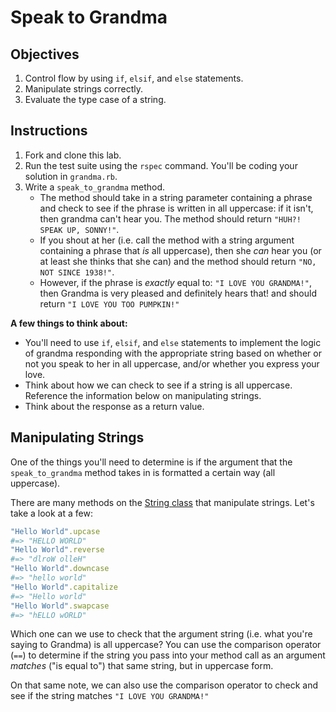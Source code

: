 # Speak to Grandma

## Objectives

1. Control flow by using `if`, `elsif`, and `else` statements.
2. Manipulate strings correctly.
3. Evaluate the type case of a string.

## Instructions

1. Fork and clone this lab.
2. Run the test suite using the `rspec` command. You'll be coding your solution in `grandma.rb`.
3. Write a `speak_to_grandma` method. 
	* The method should take in a string parameter containing a phrase and check to see if the phrase is written in all uppercase: if it isn't, then grandma can't hear you. The method should return `"HUH?! SPEAK UP, SONNY!"`.
	* If you shout at her (i.e. call the method with a string argument containing a phrase that *is* all uppercase), then she *can* hear you (or at least she thinks that she can) and the method should return `"NO, NOT SINCE 1938!"`.
	* However, if the phrase is *exactly* equal to: `"I LOVE YOU GRANDMA!"`, then Grandma is very pleased and definitely hears that! and should return `"I LOVE YOU TOO PUMPKIN!"`

**A few things to think about:**

* You'll need to use `if`, `elsif`, and `else` statements to implement the logic of grandma responding with the appropriate string based on whether or not you speak to her in all uppercase, and/or whether you express your love. 
* Think about how we can check to see if a string is all uppercase. Reference the information below on manipulating strings. 
* Think about the response as a return value.


## Manipulating Strings

One of the things you'll need to determine is if the argument that the `speak_to_grandma` method takes in is formatted a certain way (all uppercase).

There are many methods on the [String class](http://www.ruby-doc.org/core-2.1.4/String.html) that manipulate strings. Let's take a look at a few:

```ruby
"Hello World".upcase
#=> "HELLO WORLD"
"Hello World".reverse
#=> "dlroW olleH" 
"Hello World".downcase
#=> "hello world" 
"Hello World".capitalize
#=> "Hello world" 
"Hello World".swapcase
#=> "hELLO wORLD" 
```

Which one can we use to check that the argument string (i.e. what you're saying to Grandma) is all uppercase? You can use the comparison operator (`==`) to determine if the string you pass into your method call as an argument *matches* ("is equal to") that same string, but in uppercase form.

On that same note, we can also use the comparison operator to check and see if the string matches `"I LOVE YOU GRANDMA!"`